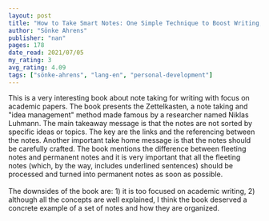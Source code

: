 ```yaml
---
layout: post
title: "How to Take Smart Notes: One Simple Technique to Boost Writing, Learning and Thinking – for Students, Academics and Nonfiction Book Writers"
author: "Sönke Ahrens"
publisher: "nan"
pages: 178
date_read: 2021/07/05
my_rating: 3
avg_rating: 4.09
tags: ["sönke-ahrens", "lang-en", "personal-development"]
---
```


This is a very interesting book about note taking for writing with focus on academic papers. The book presents the Zettelkasten, a note taking and "idea management" method made famous by a researcher named Niklas Luhmann. The main takeaway message is that the notes are not sorted by specific ideas or topics. The key are the links and the referencing between the notes. Another important take home message is that the notes should be carefully crafted. The book mentions the difference between fleeting notes and permanent notes and it is very important that all the fleeting notes (which, by the way, includes underlined sentences) should be processed and turned into permanent notes as soon as possible. <br/><br/>The downsides of the book are: 1) it is too focused on academic writing, 2) although all the concepts are well explained, I think the book deserved a concrete example of a set of notes and how they are organized. 

